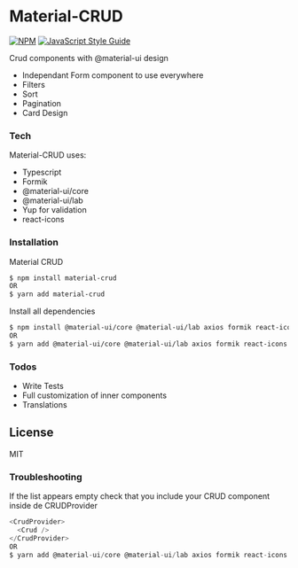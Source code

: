 # Material-CRUD

[![NPM](https://img.shields.io/npm/v/material-crud.svg)](https://www.npmjs.com/package/material-crud) [![JavaScript Style Guide](https://img.shields.io/badge/code_style-standard-brightgreen.svg)](https://standardjs.com)

Crud components with @material-ui design
  - Independant Form component to use everywhere
  - Filters
  - Sort
  - Pagination
  - Card Design

### Tech

Material-CRUD uses:

* Typescript
* Formik
* @material-ui/core 
* @material-ui/lab
* Yup for validation
* react-icons

### Installation

Material CRUD

```sh
$ npm install material-crud
OR
$ yarn add material-crud
```

Install all dependencies

```sh
$ npm install @material-ui/core @material-ui/lab axios formik react-icons moment yup
OR
$ yarn add @material-ui/core @material-ui/lab axios formik react-icons moment yup
```

### Todos

 - Write Tests
 - Full customization of inner components
 - Translations

License
----

MIT


### Troubleshooting

If the list appears empty check that you include your CRUD component inside de CRUDProvider 

```js
<CrudProvider>
  <Crud />
</CrudProvider>
OR
$ yarn add @material-ui/core @material-ui/lab axios formik react-icons moment yup
```
